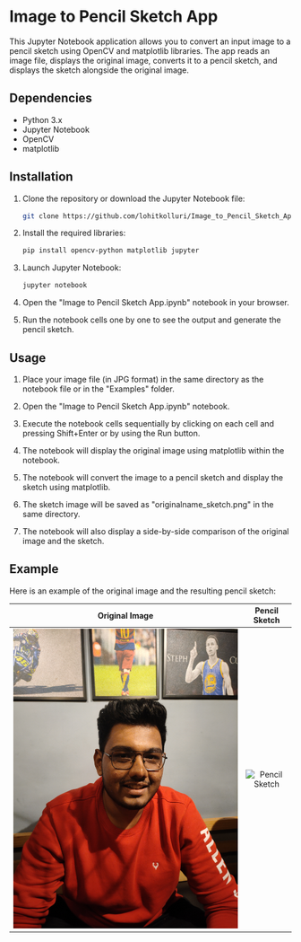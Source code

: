 # Image to Pencil Sketch App

This Jupyter Notebook application allows you to convert an input image to a pencil sketch using OpenCV and matplotlib libraries. The app reads an image file, displays the original image, converts it to a pencil sketch, and displays the sketch alongside the original image.

## Dependencies

- Python 3.x
- Jupyter Notebook
- OpenCV
- matplotlib

## Installation

1. Clone the repository or download the Jupyter Notebook file:

   ```bash
   git clone https://github.com/lohitkolluri/Image_to_Pencil_Sketch_App.git
   ```

2. Install the required libraries:

   ```bash
   pip install opencv-python matplotlib jupyter
   ```

3. Launch Jupyter Notebook:

   ```bash
   jupyter notebook
   ```

4. Open the "Image to Pencil Sketch App.ipynb" notebook in your browser.

5. Run the notebook cells one by one to see the output and generate the pencil sketch.

## Usage

1. Place your image file (in JPG format) in the same directory as the notebook file or in the "Examples" folder.

2. Open the "Image to Pencil Sketch App.ipynb" notebook.

3. Execute the notebook cells sequentially by clicking on each cell and pressing Shift+Enter or by using the Run button.

4. The notebook will display the original image using matplotlib within the notebook.

5. The notebook will convert the image to a pencil sketch and display the sketch using matplotlib.

6. The sketch image will be saved as "originalname_sketch.png" in the same directory.

7. The notebook will also display a side-by-side comparison of the original image and the sketch.

## Example

Here is an example of the original image and the resulting pencil sketch:

|              Original Image              |                 Pencil Sketch                  |
| :--------------------------------------: | :--------------------------------------------: |
| ![Original Image](Examples/Original.jpg) | ![Pencil Sketch](Examples/Original_sketch.png) |
